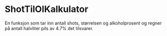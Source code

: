 # ShotTilOlKalkulator
En funksjon som tar inn antall shots, størrelsen og alkoholprosent og regner på antall halvliter pils av 4.7% det tilsvarer.
